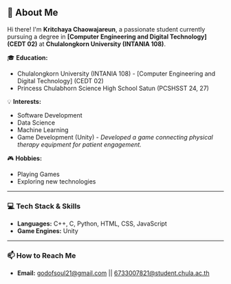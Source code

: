 ## 👋 About Me

Hi there! I'm **Kritchaya Chaowajareun**, a passionate student currently pursuing a degree in **[Computer Engineering and Digital Technology] (CEDT 02)** at **Chulalongkorn University (INTANIA 108)**.

🎓 **Education:**
*   Chulalongkorn University (INTANIA 108) - [Computer Engineering and Digital Technology] (CEDT 02)
*   Princess Chulabhorn Science High School Satun (PCSHSST 24, 27)

💡 **Interests:**
*   Software Development
*   Data Science
*   Machine Learning
*   Game Development (Unity) - *Developed a game connecting physical therapy equipment for patient engagement.*

🎮 **Hobbies:**
*   Playing Games
*   Exploring new technologies

---

### 💻 Tech Stack & Skills

*   **Languages:** C++, C, Python, HTML, CSS, JavaScript
*   **Game Engines:** Unity

---


### 📫 How to Reach Me

*   **Email:** godofsoul21@gmail.com || 6733007821@student.chula.ac.th

